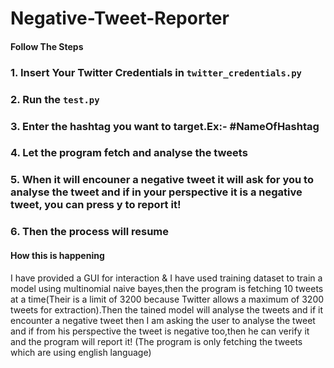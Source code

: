 # Negative-Tweet-Reporter

#### Follow The Steps
### 1. Insert Your Twitter Credentials in `twitter_credentials.py`
### 2. Run the `test.py`
### 3. Enter the hashtag you want to target.Ex:- #NameOfHashtag
### 4. Let the program fetch and analyse the tweets
### 5. When it will encouner a negative tweet it will ask for you to analyse the tweet and if in your perspective it is a negative tweet, you can press y to report it!
### 6. Then the process will resume

#### How this is happening

I have provided a GUI for interaction & I have used training dataset to train a model using multinomial naive bayes,then the program is fetching 10 tweets at a time(Their is a limit of 3200 because Twitter allows a maximum of 3200 tweets for extraction).Then the tained model will analyse the tweets and if it encounter a negative tweet then I am asking the user to analyse the tweet and if from his perspective the tweet is negative too,then he can verify it and the program will report it!
(The program is only fetching the tweets which are using english language)
